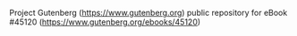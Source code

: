 Project Gutenberg (https://www.gutenberg.org) public repository for eBook #45120 (https://www.gutenberg.org/ebooks/45120)
